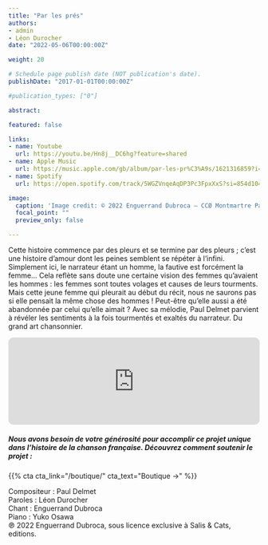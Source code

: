```yaml
---
title: "Par les prés"
authors:
- admin
- Léon Durocher
date: "2022-05-06T00:00:00Z"

weight: 20

# Schedule page publish date (NOT publication's date).
publishDate: "2017-01-01T00:00:00Z"

#publication_types: ["0"]

abstract: 

featured: false

links:
- name: Youtube
  url: https://youtu.be/Hn8j__DC6hg?feature=shared
- name: Apple Music
  url: https://music.apple.com/gb/album/par-les-pr%C3%A9s/1621316859?i=1621317348
- name: Spotify
  url: https://open.spotify.com/track/5WGZVnqeAqDP3Pc3FpxXxS?si=854d104784864cfc

image:
  caption: 'Image credit: © 2022 Enguerrand Dubroca – CCØ Montmartre Passage Cottin en 1904, par Jules Séeberger – Paris Collections / Musée Carnavalet'
  focal_point: ""
  preview_only: false

---
```


Cette histoire commence par des pleurs et se termine par des pleurs ; c’est une histoire d’amour dont les peines semblent se répéter à l’infini. Simplement ici, le narrateur étant un homme, la fautive est forcément la femme… Cela reflète sans doute une certaine vision des femmes qu’avaient les hommes : les femmes sont toutes volages et causes de leurs tourments. Mais cette jeune femme qui pleurait au début du récit, nous ne saurons pas si elle pensait la même chose des hommes ! Peut-être qu’elle aussi a été abandonnée par celui qu’elle aimait ? Avec sa mélodie, Paul Delmet parvient à révéler les sentiments à la fois tourmentés et exaltés du narrateur. Du grand art chansonnier.


<iframe allow="autoplay *; encrypted-media *; fullscreen *; clipboard-write" frameborder="0" height="175" style="width:100%;max-width:720px;overflow:hidden;border-radius:10px;" sandbox="allow-forms allow-popups allow-same-origin allow-scripts allow-storage-access-by-user-activation allow-top-navigation-by-user-activation" src="https://embed.music.apple.com/gb/album/par-les-pr%C3%A9s/1621316859?i=1621317348"></iframe>

##### Nous avons besoin de votre générosité pour accomplir ce projet unique dans l’histoire de la chanson française. Découvrez comment soutenir le projet :
{{% cta cta_link="/boutique/" cta_text="Boutique →" %}}

<p>Compositeur : Paul Delmet <br>
Paroles : Léon Durocher<br>
Chant : Enguerrand Dubroca<br>
Piano : Yuko Osawa<br>
℗ 2022 Enguerrand Dubroca, sous licence exclusive à Salis & Cats, editions.</p>


